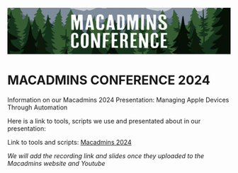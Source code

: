 <p align="center">
  <img src="/Images/macadminsbanner.png" width="900;"/>
</p>

# MACADMINS CONFERENCE 2024
Information on our Macadmins 2024 Presentation: Managing Apple Devices Through Automation

Here is a link to tools, scripts we use and presentated about in our presentation:

Link to tools and scripts: [Macadmins 2024](https://github.com/odra94/MacAdminStuff/tree/main)

*We will add the recording link and slides once they uploaded to the Macadmins website and Youtube*
